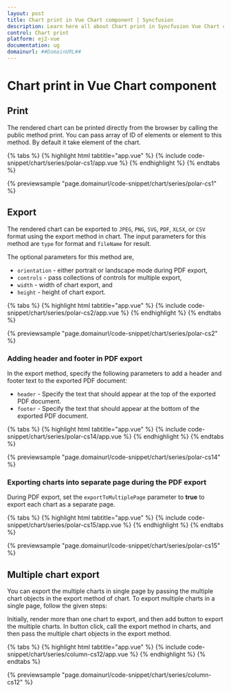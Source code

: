 ```yaml
---
layout: post
title: Chart print in Vue Chart component | Syncfusion
description: Learn here all about Chart print in Syncfusion Vue Chart component of Syncfusion Essential JS 2 and more.
control: Chart print 
platform: ej2-vue
documentation: ug
domainurl: ##DomainURL##
---
```


# Chart print in Vue Chart component

## Print

The rendered chart can be printed directly from the browser by calling the public method print. You can pass array of ID of elements or element to this method. By default it take element of the chart.

{% tabs %}
{% highlight html tabtitle="app.vue" %}
{% include code-snippet/chart/series/polar-cs1/app.vue %}
{% endhighlight %}
{% endtabs %}
        
{% previewsample "page.domainurl/code-snippet/chart/series/polar-cs1" %}

## Export

The rendered chart can be exported to `JPEG`, `PNG`, `SVG`, `PDF`, `XLSX`, or `CSV` format using the export method in chart. The input parameters for this method are `type` for format and `fileName` for result.

The optional parameters for this method are,
* `orientation` - either portrait or landscape mode during PDF export,
* `controls` - pass collections of controls for multiple export,
* `width` - width of chart export, and
* `height` - height of chart export.

{% tabs %}
{% highlight html tabtitle="app.vue" %}
{% include code-snippet/chart/series/polar-cs2/app.vue %}
{% endhighlight %}
{% endtabs %}
        
{% previewsample "page.domainurl/code-snippet/chart/series/polar-cs2" %}

### Adding header and footer in PDF export

In the export method, specify the following parameters to add a header and footer text to the exported PDF document:

* `header` - Specify the text that should appear at the top of the exported PDF document.
* `footer` - Specify the text that should appear at the bottom of the exported PDF document.

{% tabs %}
{% highlight html tabtitle="app.vue" %}
{% include code-snippet/chart/series/polar-cs14/app.vue %}
{% endhighlight %}
{% endtabs %}
        
{% previewsample "page.domainurl/code-snippet/chart/series/polar-cs14" %}

### Exporting charts into separate page during the PDF export

During PDF export, set the `exportToMultiplePage` parameter to **true** to export each chart as a separate page.

{% tabs %}
{% highlight html tabtitle="app.vue" %}
{% include code-snippet/chart/series/polar-cs15/app.vue %}
{% endhighlight %}
{% endtabs %}
        
{% previewsample "page.domainurl/code-snippet/chart/series/polar-cs15" %}

## Multiple chart export

You can export the multiple charts in single page by passing the multiple chart objects in the export method of chart. To export multiple charts in a single page, follow the given steps:

Initially, render more than one chart to export, and then add button to export the multiple charts. In button click, call the export method in charts, and then pass the multiple chart objects in the export method.

{% tabs %}
{% highlight html tabtitle="app.vue" %}
{% include code-snippet/chart/series/column-cs12/app.vue %}
{% endhighlight %}
{% endtabs %}
        
{% previewsample "page.domainurl/code-snippet/chart/series/column-cs12" %}